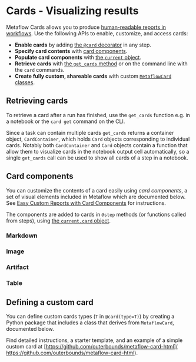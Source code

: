 # Cards - Visualizing results

<!-- WARNING: THIS FILE WAS AUTOGENERATED! DO NOT EDIT! Instead, edit the notebook w/the location & name as this file. -->

Metaflow Cards allows you to produce [human-readable reports in workflows](/metaflow/visualizing-results). Use the following APIs to enable, customize, and access cards:

 - **Enable cards** by adding [the `@card` decorator](/api/step-decorators/card) in any step.
 - **Specify card contents** with [card components](#card-components).
 - **Populate card components** with [the `current` object](/api/current#card).
 - **Retrieve cards** with [the `get_cards` method](#retrieving-cards) or on the command line with the `card` commands.
 - **Create fully custom, shareable cards** with custom [`MetaflowCard` classes](#defining-a-custom-card).

## Retrieving cards

To retrieve a card after a run has finished, use the `get_cards` function e.g. in a notebook or the `card get` command on the CLI.

Since a task can contain multiple cards `get_cards` returns a container object, `CardContainer`, which holds `Card` objects corresponding to individual cards. Notably both `CardContainer` and `Card` objects contain a function that allow them to visualize cards in the notebook output cell automatically, so a single `get_cards` call can be used to show all cards of a step in a notebook.


<DocSection type="function" name="get_cards" module="metaflow.cards" show_import="True" heading_level="3" link="https://github.com/Netflix/metaflow/tree/master/metaflow/plugins/cards/card_client.py#L198">
<SigArgSection>
<SigArg name="task" /><SigArg name="id" default="None" /><SigArg name="type" default="None" /><SigArg name="follow_resumed" default="True" />
</SigArgSection>
<Description summary="Get cards related to a `Task`." extended_summary="Note that `get_cards` resolves the cards contained by the task but it doesn't actually\nretrieve them from the datastore. Actual card contents are retrieved lazily either when\nthe card is rendered in a notebook to when you call `Card.get`. This means that\n`get_cards` is a fast call even when individual cards contain a lot of data." />
<ParamSection name="Parameters">
	<Parameter name="task" type="str or `Task`" desc="A `Task` object or pathspec `{flow_name}/{run_id}/{step_name}/{task_id}` that\nuniquely identifies a task." />
	<Parameter name="id" type="str (optional)" desc="The ID of card to retrieve if multiple cards are present." />
	<Parameter name="type" type="str (optional)" desc="The type of card to retrieve if multiple cards are present." />
	<Parameter name="follow_resumed" type="bool (optional)" desc="If the task has been resumed, then setting this flag will resolve the card for\nthe origin task. Defaults to True." />
</ParamSection>
<ParamSection name="Returns">
	<Parameter type="CardContainer" desc="A list-like object that holds `Card` objects." />
</ParamSection>
</DocSection>



<DocSection type="class" name="CardContainer" module="metaflow.cards" show_import="False" heading_level="3" link="https://github.com/Netflix/metaflow/tree/master/metaflow/plugins/cards/card_client.py#L119">
<SigArgSection>
<SigArg name="" />
</SigArgSection>
<Description summary="`CardContainer` is an immutable list-like object, returned by `get_cards`,\nwhich contains individual `Card`s." extended_summary="Notably, `CardContainer` contains a special\n`_repr_html_` function which renders cards automatically in an output\ncell of a notebook.\n\nThe following operations are supported:\n```\ncards = get_cards(MyTask)\n\n# retrieve by index\nfirst_card = cards[0]\n\n# check length\nif len(cards) > 1:\n    print('many cards present!')\n\n# iteration\nlist_of_cards = list(cards)\n```" />

</DocSection>



<DocSection type="class" name="Card" module="metaflow.cards" show_import="False" heading_level="3" link="https://github.com/Netflix/metaflow/tree/master/metaflow/plugins/cards/card_client.py#L18">
<SigArgSection>
<SigArg name="" />
</SigArgSection>
<Description summary="`Card` represents an individual Metaflow Card, a single HTML file, produced by\nthe card `@card` decorator. `Card`s are contained by `CardContainer`, returned by\n`get_cards`." extended_summary="Note that the contents of the card, an HTML file, is retrieved lazily when you call\n`Card.get` for the first time or when the card is rendered in a notebook." />
<ParamSection name="Attributes">
	<Parameter name="id" desc="The ID of the card, if specified with `@card(id=ID)`." />
	<Parameter name="path" desc="The path of the card in the datastore which uniquely\nidentifies the card." />
</ParamSection>
</DocSection>



<DocSection type="method" name="Card.get" module="metaflow.cards" show_import="False" heading_level="4" link="https://github.com/Netflix/metaflow/tree/master/metaflow/plugins/cards/card_client.py#L56">
<SigArgSection>
<SigArg name="self" />
</SigArgSection>
<Description summary="Retrieves the HTML contents of the card from the\nMetaflow datastore." />
<ParamSection name="Returns">
	<Parameter type="str" desc="HTML contents of the card." />
</ParamSection>
</DocSection>



<DocSection type="method" name="Card.view" module="metaflow.cards" show_import="False" heading_level="4" link="https://github.com/Netflix/metaflow/tree/master/metaflow/plugins/cards/card_client.py#L89">
<SigArgSection>
<SigArg name="self" />
</SigArgSection>
<Description summary="Opens the card in a local web browser." extended_summary="This call uses Python's built-in [`webbrowser`](https://docs.python.org/3/library/webbrowser.html)\nmodule to open the card." />

</DocSection>


## Card components

You can customize the contents of a card easily using *card components*, a set of visual elements included in Metaflow which are documented below. See [Easy Custom Reports with Card Components](/metaflow/visualizing-results/easy-custom-reports-with-card-components) for instructions.

The components are added to cards in `@step` methods (or functions called from steps), using [the `current.card` object](/api/current#card).

### Markdown


<DocSection type="class" name="Markdown" module="metaflow.cards" show_import="True" heading_level="3" link="https://github.com/Netflix/metaflow/tree/master/metaflow/plugins/cards/card_modules/components.py#L401">
<SigArgSection>
<SigArg name="text" default="None" />
</SigArgSection>
<Description summary="A block of text formatted in Markdown." extended_summary="Example:\n```\ncurrent.card.append(\n    Markdown(&#34;# This is a header appended from `@step` code&#34;)\n)\n```" />
<ParamSection name="Parameters">
	<Parameter name="text" type="str" desc="Text formatted in Markdown." />
</ParamSection>
</DocSection>


### Image


<DocSection type="class" name="Image" module="metaflow.cards" show_import="True" heading_level="3" link="https://github.com/Netflix/metaflow/tree/master/metaflow/plugins/cards/card_modules/components.py#L156">
<SigArgSection>
<SigArg name="src" default="None" /><SigArg name="label" default="None" />
</SigArgSection>
<Description summary="An image." extended_summary="`Image`s can be created directly from PNG/JPG/GIF `bytes`, `PIL.Image`s,\nor Matplotlib figures. Note that the image data is embedded in the card,\nso no external files are required to show the image.\n\nExample: Create an `Image` from bytes:\n```\ncurrent.card.append(\n    Image(\n        requests.get(&#34;https://www.gif-vif.com/hacker-cat.gif&#34;).content,\n        &#34;Image From Bytes&#34;\n    )\n)\n```\n\nExample: Create an `Image` from a Matplotlib figure\n```\nimport pandas as pd\nimport numpy as np\ncurrent.card.append(\n    Image.from_matplotlib(\n        pandas.DataFrame(\n            np.random.randint(0, 100, size=(15, 4)),\n            columns=list(&#34;ABCD&#34;),\n        ).plot()\n    )\n)\n```\n\nExample: Create an `Image` from a [PIL](https://pillow.readthedocs.io/) Image\n```\nfrom PIL import Image as PILImage\ncurrent.card.append(\n    Image.from_pil_image(\n        PILImage.fromarray(np.random.randn(1024, 768), &#34;RGB&#34;),\n        &#34;From PIL Image&#34;\n    )\n)\n```" />
<ParamSection name="Parameters">
	<Parameter name="src" type="bytes" desc="The image data in `bytes`." />
	<Parameter name="label" type="str" desc="Optional label for the image." />
</ParamSection>
</DocSection>



<DocSection type="method" name="Image.from_matplotlib" module="metaflow.cards" show_import="False" heading_level="4" link="https://github.com/Netflix/metaflow/tree/master/metaflow/plugins/cards/card_modules/components.py#L305">
<SigArgSection>
<SigArg name="plot" /><SigArg name="label" default="None" />
</SigArgSection>
<Description summary="Create an `Image` from a Matplotlib plot." />
<ParamSection name="Parameters">
	<Parameter name="plot" type="matplotlib.axes.Axes" desc="a PIL axes (plot) object." />
	<Parameter name="label" type="str" desc="Label for the image (optional)" />
</ParamSection>
</DocSection>



<DocSection type="method" name="Image.from_pil_image" module="metaflow.cards" show_import="False" heading_level="4" link="https://github.com/Netflix/metaflow/tree/master/metaflow/plugins/cards/card_modules/components.py#L257">
<SigArgSection>
<SigArg name="pilimage" /><SigArg name="label" default="None" />
</SigArgSection>
<Description summary="Create an `Image` from a PIL image." />
<ParamSection name="Parameters">
	<Parameter name="pilimage" type="PIL.Image" desc="a PIL image object." />
	<Parameter name="label" type="str" desc="Optional label for the image." />
</ParamSection>
</DocSection>


### Artifact


<DocSection type="class" name="Artifact" module="metaflow.cards" show_import="True" heading_level="3" link="https://github.com/Netflix/metaflow/tree/master/metaflow/plugins/cards/card_modules/components.py#L19">
<SigArgSection>
<SigArg name="artifact" /><SigArg name="name" default="None" /><SigArg name="compressed" default="True" />
</SigArgSection>
<Description summary="A pretty-printed version of any Python object." extended_summary="Large objects are truncated using Python's built-in [`reprlib`](https://docs.python.org/3/library/reprlib.html).\n\nExample:\n```\nfrom datetime import datetime\ncurrent.card.append(Artifact({'now': datetime.utcnow()}))\n```" />
<ParamSection name="Parameters">
	<Parameter name="artifact" type="object" desc="Any Python object." />
	<Parameter name="name" type="str" desc="Optional label for the object." />
	<Parameter name="compressed" type="bool" desc="Use a truncated representation (default: True)." />
</ParamSection>
</DocSection>


### Table


<DocSection type="class" name="Table" module="metaflow.cards" show_import="True" heading_level="3" link="https://github.com/Netflix/metaflow/tree/master/metaflow/plugins/cards/card_modules/components.py#L55">
<SigArgSection>
<SigArg name="data" default="[[]]" /><SigArg name="headers" default="[]" />
</SigArgSection>
<Description summary="A table." extended_summary="The contents of the table can be text or numerical data, a Pandas dataframe,\nor other card components: `Artifact`, `Image`, `Markdown` objects.\n\nExample: Text and artifacts\n```\nfrom metaflow.cards import Table, Artifact\ncurrent.card.append(\n    Table([\n        ['first row', Artifact({'a': 2})],\n        ['second row', Artifact(3)]\n    ])\n)\n```\n\nExample: Table from a Pandas dataframe\n```\nfrom metaflow.cards import Table\nimport pandas as pd\nimport numpy as np\ncurrent.card.append(\n    Table.from_dataframe(\n        pandas.DataFrame(\n            np.random.randint(0, 100, size=(15, 4)),\n            columns=list(&#34;ABCD&#34;)\n        )\n    )\n)\n```" />
<ParamSection name="Parameters">
	<Parameter name="data" type="List[List[str|MetaflowCardComponent]]" desc="List (rows) of lists (columns). Each item can be a string or a `MetaflowCardComponent`." />
	<Parameter name="headers" type="List[str]" desc="Optional header row for the table." />
</ParamSection>
</DocSection>



<DocSection type="method" name="Table.from_dataframe" module="metaflow.cards" show_import="False" heading_level="4" link="https://github.com/Netflix/metaflow/tree/master/metaflow/plugins/cards/card_modules/components.py#L105">
<SigArgSection>
<SigArg name="dataframe" default="None" /><SigArg name="truncate" default="True" />
</SigArgSection>
<Description summary="Create a `Table` based on a Pandas dataframe." />
<ParamSection name="Parameters">
	<Parameter name="dataframe" type="pandas.DataFrame" desc="Pandas dataframe." />
	<Parameter name="truncate" type="bool" desc="Truncate large dataframe instead of showing all rows (default: True)." />
</ParamSection>
</DocSection>


## Defining a custom card

You can define custom cards types (`T` in `@card(type=T)`) by creating a Python package that includes a class that derives from `MetaflowCard`, documented below.

Find detailed instructions, a starter template, and an example of a simple custom card at [https://github.com/outerbounds/metaflow-card-html]( https://github.com/outerbounds/metaflow-card-html).


<DocSection type="class" name="MetaflowCard" module="metaflow.cards" show_import="True" heading_level="3" link="https://github.com/Netflix/metaflow/tree/master/metaflow/plugins/cards/card_modules/card.py#L1">
<SigArgSection>
<SigArg name="options" />
</SigArgSection>
<Description summary="Metaflow cards derive from this base class." extended_summary="Subclasses of this class are called *card types*. The desired card\ntype `T` is defined in the `@card` decorator as `@card(type=T)`.\n\nAfter a task with `@card(type=T, options=S)` finishes executing, Metaflow instantiates\na subclass `C` of `MetaflowCard` that has its `type` attribute set to `T`, i.e. `C.type=T`.\nThe constructor is given the options dictionary `S` that contains arbitrary\nJSON-encodable data that is passed to the instance, parametrizing the card. The subclass\nmay override the constructor to capture and process the options.\n\nThe subclass needs to implement a `render(task)` method that produces the card\ncontents in HTML, given the finished task that is represented by a `Task` object." />
<ParamSection name="Parameters">
	<Parameter name="options" type="Dict" desc="JSON-encodable dictionary containing user-definable options for the class." />
</ParamSection>
<ParamSection name="Attributes">
	<Parameter name="type" type="str" desc="Card type string. Note that this should be a globally unique name, similar to a\nPython package name, to avoid name clashes between different custom cards." />
</ParamSection>
</DocSection>



<DocSection type="method" name="MetaflowCard.render" module="metaflow.cards" show_import="False" heading_level="4" link="https://github.com/Netflix/metaflow/tree/master/metaflow/plugins/cards/card_modules/card.py#L46">
<SigArgSection>
<SigArg name="self" /><SigArg name="task" />
</SigArgSection>
<Description summary="Produce custom card contents in HTML." extended_summary="Subclasses override this method to customize the card contents." />
<ParamSection name="Parameters">
	<Parameter name="task" type="metaflow.Task" desc="A `Task` object that allows you to access data from the finished task and tasks\npreceding it." />
</ParamSection>
<ParamSection name="Returns">
	<Parameter type="str" desc="Card contents as an HTML string." />
</ParamSection>
</DocSection>

